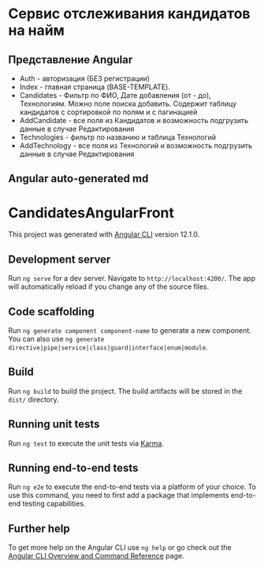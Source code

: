 # Сервис отслеживания кандидатов на найм

## Представление Angular

* Auth - авторизация (БЕЗ регистрации)
* Index - главная страница (BASE-TEMPLATE).
* Candidates - Фильтр по ФИО, Дате добавления (от - до), Технологиям. Можно поле поиска добавить. Содержит таблицу кандидатов с сортировкой по полям и с пагинацией
* AddCandidate - все поля из Кандидатов и возможность подгрузить данные в случае Редактирования
* Technologies - фильтр по названию и таблица Технологий
* AddTechnology - все поля из Технологий и возможность подгрузить данные в случае Редактирования


Angular auto-generated md
--------------------

# CandidatesAngularFront

This project was generated with [Angular CLI](https://github.com/angular/angular-cli) version 12.1.0.

## Development server

Run `ng serve` for a dev server. Navigate to `http://localhost:4200/`. The app will automatically reload if you change any of the source files.

## Code scaffolding

Run `ng generate component component-name` to generate a new component. You can also use `ng generate directive|pipe|service|class|guard|interface|enum|module`.

## Build

Run `ng build` to build the project. The build artifacts will be stored in the `dist/` directory.

## Running unit tests

Run `ng test` to execute the unit tests via [Karma](https://karma-runner.github.io).

## Running end-to-end tests

Run `ng e2e` to execute the end-to-end tests via a platform of your choice. To use this command, you need to first add a package that implements end-to-end testing capabilities.

## Further help

To get more help on the Angular CLI use `ng help` or go check out the [Angular CLI Overview and Command Reference](https://angular.io/cli) page.
